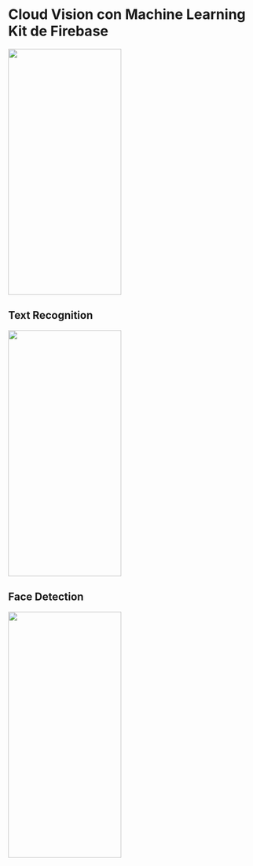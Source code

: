 # Cloud Vision con Machine Learning Kit de Firebase
<img src="https://github.com/cristianzambrano/MLKit_IS2024_2/blob/master/Main.png" height=500 width=230>
<h2>Text Recognition</h2>
<img src="https://github.com/cristianzambrano/MLKit_IS2024_2/blob/master/OCR.png" height=500 width=230>
<h2>Face Detection</h2>
<img src="https://github.com/cristianzambrano/MLKit_IS2024_2/blob/master/FaceDetection.png" height=500 width=230>


